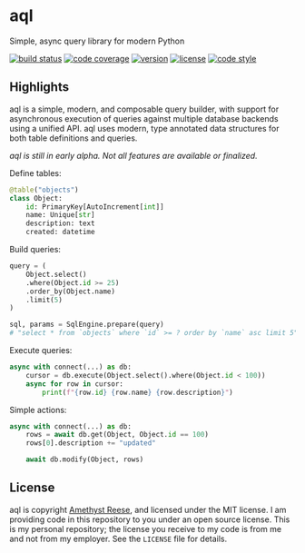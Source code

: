 aql
===

Simple, async query library for modern Python

[![build status](https://github.com/omnilib/aql/workflows/Build/badge.svg)](https://github.com/omnilib/aql/actions)
[![code coverage](https://img.shields.io/codecov/c/gh/omnilib/aql)](https://codecov.io/gh/omnilib/aql)
[![version](https://img.shields.io/pypi/v/aql.svg)](https://pypi.org/project/aql)
[![license](https://img.shields.io/pypi/l/aql.svg)](https://github.com/omnilib/aql/blob/main/LICENSE)
[![code style](https://img.shields.io/badge/code%20style-black-000000.svg)](https://github.com/ambv/black)

Highlights
----------

aql is a simple, modern, and composable query builder, with support for asynchronous
execution of queries against multiple database backends using a unified API.
aql uses modern, type annotated data structures for both table definitions and queries.

*aql is still in early alpha. Not all features are available or finalized.*

Define tables:

```python
@table("objects")
class Object:
    id: PrimaryKey[AutoIncrement[int]]
    name: Unique[str]
    description: text
    created: datetime
```

Build queries:

```python
query = (
    Object.select()
    .where(Object.id >= 25)
    .order_by(Object.name)
    .limit(5)
)

sql, params = SqlEngine.prepare(query)
# "select * from `objects` where `id` >= ? order by `name` asc limit 5", (25)
```

Execute queries:

```python
async with connect(...) as db:
    cursor = db.execute(Object.select().where(Object.id < 100))
    async for row in cursor:
        print(f"{row.id} {row.name} {row.description}")
```

Simple actions:

```python
async with connect(...) as db:
    rows = await db.get(Object, Object.id == 100)
    rows[0].description += "updated"

    await db.modify(Object, rows)
```

License
-------

aql is copyright [Amethyst Reese](https://noswap.com), and licensed under
the MIT license.  I am providing code in this repository to you under an open
source license.  This is my personal repository; the license you receive to
my code is from me and not from my employer. See the `LICENSE` file for details.
